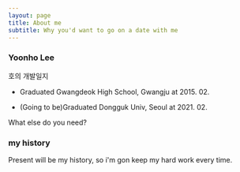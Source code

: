 ```yaml
---
layout: page
title: About me
subtitle: Why you'd want to go on a date with me
---
```


### Yoonho Lee
호의 개발일지
- Graduated Gwangdeok High School, Gwangju at 2015. 02.

- (Going to be)Graduated Dongguk Univ, Seoul at 2021. 02.

What else do you need?

### my history

Present will be my history, so i'm gon keep my hard work every time.